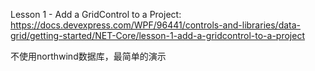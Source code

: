 Lesson 1 - Add a GridControl to a Project:
https://docs.devexpress.com/WPF/96441/controls-and-libraries/data-grid/getting-started/NET-Core/lesson-1-add-a-gridcontrol-to-a-project

不使用northwind数据库，最简单的演示